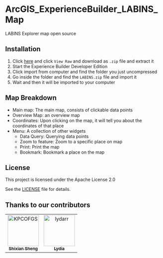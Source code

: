 # ArcGIS_ExperienceBuilder_LABINS_Map

LABINS Explorer map open source

## Installation

1. Click [here](LABINS.zip) and click `View Raw` and download as `.zip` file and extract it
2. Start the Experience Builder Developer Edition
3. Click import from computer and find the folder you just uncompressed
4. Go inside the folder and find the `LABINS.zip` file and import it
5. Wait and then it will be imported to your computer

## Map Breakdown
* Main map: The main map, consists of clickable data points
* Overview Map: an overview map
* Coordinates: Upon clicking on the map, it will tell you about the coordinates of that place
* Menu: A collection of other widgets
    * Data Query: Querying data points
    * Zoom to feature: Zoom to a specific place on map
    * Print: Print the map
    * Bookmark: Bookmark a place on the map

## License
This project is licensed under the Apache License 2.0

See the [LICENSE](LICENSE) file for details.

## Thanks to our contributors

<!-- readme: contributors -start -->
<table>
<tr>
    <td align="center">
        <a href="https://github.com/KPCOFGS">
            <img src="https://avatars.githubusercontent.com/u/100217654?v=4" width="100;" alt="KPCOFGS"/>
            <br />
            <sub><b>Shixian Sheng</b></sub>
        </a>
    </td>
    <td align="center">
        <a href="https://github.com/lydarr">
            <img src="https://avatars.githubusercontent.com/u/167205468?v=4" width="100;" alt="lydarr"/>
            <br />
            <sub><b>Lydia</b></sub>
        </a>
    </td></tr>
</table>
<!-- readme: contributors -end -->
